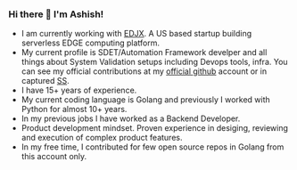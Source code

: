 ### Hi there 👋 I'm Ashish!

- I am currently working with [EDJX]. A US based startup building serverless EDGE computing platform.
- My current profile is SDET/Automation Framework develper and all things about System Validation setups including Devops tools, infra. You can see my official contributions at my [official github] account or in captured [SS].
- I have 15+ years of experience.
- My current coding language is Golang and previously I worked with Python for almost 10+ years.
- In my previous jobs I have worked as a Backend Developer.
- Product development mindset. Proven experience in desiging, reviewing and execution of complex product features.
- In my free time, I contributed for few open source repos in Golang from this account only.


[EDJX]: http://edjx.io
[official github]: https://github.com/ashishedjx
[SS]: edjx_github1.png

<!--
**ashishsnigam/ashishsnigam** is a ✨ _special_ ✨ repository because its `README.md` (this file) appears on your GitHub profile.

Here are some ideas to get you started:

- 🔭 I’m currently working on ...
- 🌱 I’m currently learning ...
- 👯 I’m looking to collaborate on ...
- 🤔 I’m looking for help with ...
- 💬 Ask me about ...
- 📫 How to reach me: ...
- 😄 Pronouns: ...
- ⚡ Fun fact: ...
-->
